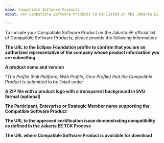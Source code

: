 ```yaml
---
name: Compatible Software Products
about: For Compatible Software Products to be listed on the Jakarta EE official list of Software Products

---
```


To include your Compatible Software Product on the Jakarta EE official list of Compatible Software Products, please provide the following information:

**The URL to the Eclipse Foundation profile to confirm that you are an authorized representative of the company whose product information you are submitting**

**A product name and version**

**The Profile (Full Platform, Web Profile, Core Profile) that the Compatible Product is submitted to be listed under*

**A ZIP file with a product logo with a transparent background in SVG format (optional)**

**The Participant, Enterprise or Strategic Member name supporting the Compatible Software Product**

**The URL to the approved certification issue demonstrating compatibility as defined in the Jakarta EE TCK Process**

**The URL where Compatible Software Product is available for download**
